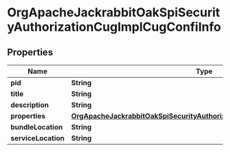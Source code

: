 

# OrgApacheJackrabbitOakSpiSecurityAuthorizationCugImplCugConfiInfo

## Properties

Name | Type | Description | Notes
------------ | ------------- | ------------- | -------------
**pid** | **String** |  |  [optional]
**title** | **String** |  |  [optional]
**description** | **String** |  |  [optional]
**properties** | [**OrgApacheJackrabbitOakSpiSecurityAuthorizationCugImplCugConfiProperties**](OrgApacheJackrabbitOakSpiSecurityAuthorizationCugImplCugConfiProperties.md) |  |  [optional]
**bundleLocation** | **String** |  |  [optional]
**serviceLocation** | **String** |  |  [optional]



